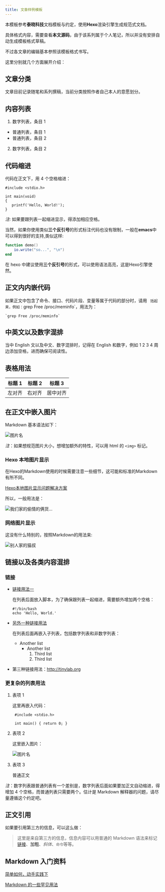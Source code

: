 ```yaml
---
title: 文章样例模板
---
```


本模板参考**泰晓科技**文档模板与约定，使用**Hexo**渲染引擎生成规范式文档。

具体格式内容，需要查看**本文源码**，由于该系列属于个人笔记，所以并没有安排自动生成模板格式草稿。

不过各文章的编辑基本参照该模板格式书写。


这里分别就几个方面展开介绍：

## 文章分类

文章目前记录随笔和系列撰稿，当前分类按照作者自己本人的意愿划分。

## 内容列表

1. 数字列表，条目 1
  * 普通列表，条目 1
  * 普通列表，条目 2

2. 数字列表，条目 2

## 代码缩进

代码在正文下，用 4 个空格缩进：

    #include <stdio.h>

    int main(void)
    {
       printf('Hello, World!');
    }

*注*: 如果要跟列表一起缩进显示，得添加相应空格。

当然，如果你使用类似**三个反引号**的形式标注代码也没有限制，一般在**emacs**中可以得到很好的支持,类似这样:

```lua
function demo()
    io.write("so...", "\n")
end
```

在 hexo 中建议使用**三个反引号**的形式，可以使用语法高亮，这是Hexo引擎使然。

## 正文内内嵌代码

如果正文中包含了命令、接口、代码片段、变量等属于代码的部分时，请用 ` 括起来，例如：`grep Free /proc/meminfo`，用法为：

    `grep Free /proc/meminfo`

## 中英文以及数字混排

当中 English 文以及中文、数字混排时，记得在 English 和数字，例如 1 2 3 4 周边添加空格，进而确保可阅读性。

## 表格用法

| 标题 1      | 标题 2     | 标题 3          |
|-------------|-----------:|:---------------:|
| 左对齐      |右对齐      | 居中对齐        |

## 在正文中嵌入图片

Markdown 基本语法如下：

![图片名](https://getspet.com/wp-content/uploads/2018/04/Scottish-Fold-beautiful-cats.jpg '图片内容提示，可选')

*注*：如果想规范图片大小，想增加额外的特性，可以用 html 的 `<img>` 标记。

### Hexo 本地图片显示

在Hexo的Markdown使用的时候需要注意一些细节，这可能和标准的Markdown有所不同。

[Hexo本地图片显示问题解决方案](https://www.xilixili.net/2019/03/26/hexo-markdown-use-images/)

所以，一般用法是：

![我们家的偷情的俩货...](/VimNote/images/cats.jpg)

### 网络图片显示

这没有什么特别的，按照Markdown的用法来:

![别人家的猫叔](https://cn.bing.com/th?id=OIP.GTbdLeO3kutK1Uaw2lOiKgHaFu&pid=Api&rs=1)


## 链接以及各类内容混排

### 链接

* [链接用法一][1]

  在列表后面放入脚本，为了确保跟列表一起缩进，需要额外增加两个空格：

      #!/bin/bash
      echo 'Hello, World.'


* [另外一种链接用法](http://tinylab.org)

  在列表后面再嵌入子列表，包括数字列表和非数字列表：

  * Another list
    * Another list
      1. Third list
      2. Third list


* 第三种链接用法：<http://tinylab.org>

### 更复杂的列表用法

1. 表项 1

    这里再嵌入代码：

        #include <stdio.h>

        int main() { return 0; }

2. 表项 2

    这里嵌入图片：

    ![图片名](https://halopets.com/sites/default/files/2017-07/hp_caticon_kitten_adobe_84509847_crop.jpg '图片内容描述信息')

3. 表项 3

    普通正文


*注*：数字列表跟普通列表有一个差别是，数字列表后面如果要加正文自动缩进，得增加 4 个空格，而普通列表只需要两个。估计是 Markdown 解释器的问题，请尽量遵循这个约定吧。

## 正文引用

如果要引用第三方的信息，可以这么做：

> 这里是来自第三方的信息，信息内容可以用普通的 Markdown 语法来标记[链接][1]、**加粗**、*斜体*、`命令`等等。

## Markdown 入门资料

[简单如何，动手实践下](https://blog.csdn.net/zhuzhuyule/article/details/58347687)

[Markdown 的一些罕见用法](https://sspai.com/post/37273)

[1]: http://tinylab.org

